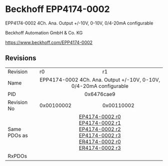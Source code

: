 # Beckhoff EPP4174-0002

EPP4174-0002 4Ch. Ana. Output +/-10V, 0-10V, 0/4-20mA configurable

Beckhoff Automation GmbH & Co. KG

https://www.beckhoff.com/EPP4174-0002

## Revisions
<table>
<tr>
<td>Revision</td>
<td>r0</td>
<td>r1</td>
</tr>
<tr>
<td>Name</td>
<td colspan=2 align="center">EPP4174-0002 4Ch. Ana. Output +/-10V, 0-10V, 0/4-20mA configurable</td>
</tr>
<tr>
<td>PID</td>
<td colspan=2 align="center">0x6476cae9</td>
</tr>
<tr>
<td>Revision No</td>
<td>0x00100002</td>
<td>0x00110002</td>
</tr>
<tr>
<td>Same PDOs as</td>
<td colspan=2 align="center"><a href="EP4174-0002.md">EP4174-0002 r0</a><br/><a href="EP4174-0002.md">EP4174-0002 r1</a><br/><a href="EP4174-0002.md">EP4174-0002 r2</a><br/><a href="EP4174-0002.md">EP4174-0002 r3</a><br/><a href="ER4174-0002.md">ER4174-0002 r0</a><br/><a href="ER4174-0002.md">ER4174-0002 r3</a></td>
</tr>
<tr>
<td>RxPDOs</td>
<td colspan=2 align="left"></td>
</tr>
</table>
